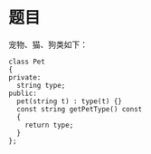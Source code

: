 # 题目
宠物、猫、狗类如下：
```
class Pet
{
private:
  string type;
public:
  pet(string t) : type(t) {}
  const string getPetType() const
  {
    return type;
  }
};

```
